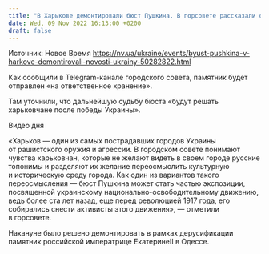 ```yaml
---
title: "В Харькове демонтировали бюст Пушкина. В горсовете рассказали о его дальнейшей судьбе"
date: Wed, 09 Nov 2022 16:13:00 +0200
draft: false
---
```

Источник: Новое Время https://nv.ua/ukraine/events/byust-pushkina-v-harkove-demontirovali-novosti-ukrainy-50282822.html


Как сообщили в Telegram-канале городского совета, памятник будет отправлен «на ответственное хранение».

Там уточнили, что дальнейшую судьбу бюста «будут решать харьковчане после победы Украины». 

 Видео дня   

«Харьков — один из самых пострадавших городов Украины от рашистского оружия и агрессии. В городском совете понимают чувства харьковчан, которые не желают видеть в своем городе русские топонимы и разделяют их желание переосмыслить культурную и историческую среду города. Как один из вариантов такого переосмысления — бюст Пушкина может стать частью экспозиции, посвященной украинскому национально-освободительному движению, ведь более ста лет назад, еще перед революцией 1917 года, его собирались снести активисты этого движения», — отметили в горсовете.

Накануне было решено демонтировать в рамках дерусификации памятник российской императрице ЕкатеринеІІ в Одессе.
